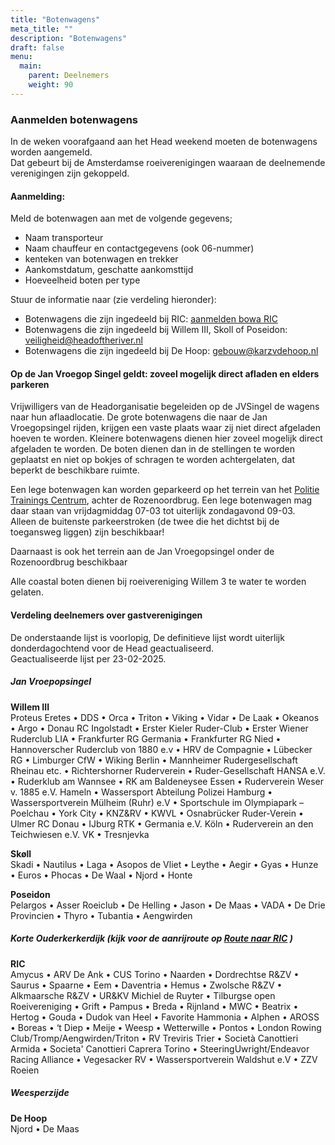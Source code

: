 ```yaml
---
title: "Botenwagens"
meta_title: ""
description: "Botenwagens"
draft: false
menu:
  main:
    parent: Deelnemers
    weight: 90
---
```

### Aanmelden botenwagens
In de weken voorafgaand aan het Head weekend moeten de botenwagens worden aangemeld.   
Dat gebeurt bij de Amsterdamse roeiverenigingen waaraan de deelnemende verenigingen zijn gekoppeld. 

#### Aanmelding:
Meld de botenwagen aan met de volgende gegevens;

- Naam transporteur
- Naam chauffeur en contactgegevens (ook 06-nummer)
- kenteken van botenwagen en trekker
- Aankomstdatum, geschatte aankomsttijd
- Hoeveelheid boten per type

Stuur de informatie naar (zie verdeling hieronder):
- Botenwagens die zijn ingedeeld bij RIC: [aanmelden bowa RIC](https://www.ricamsterdam.nl/botenwagen-aanmelden/) 
- Botenwagens die zijn ingedeeld bij Willem III, Skoll of Poseidon: veiligheid@headoftheriver.nl 
- Botenwagens die zijn ingedeeld bij De Hoop: gebouw@karzvdehoop.nl	

#### Op de Jan Vroegop Singel geldt: zoveel mogelijk direct afladen en elders parkeren
Vrijwilligers van de Headorganisatie begeleiden op de JVSingel de wagens naar hun aflaadlocatie. De grote botenwagens die naar de Jan Vroegopsingel rijden, krijgen een vaste plaats waar zij niet direct afgeladen hoeven te worden. Kleinere botenwagens dienen hier zoveel mogelijk direct afgeladen te worden. De boten dienen dan in de stellingen te worden geplaatst en niet op bokjes of schragen te worden achtergelaten, dat beperkt de beschikbare ruimte.

Een lege botenwagen kan worden geparkeerd op het terrein van het [Politie Trainings Centrum](https://maps.app.goo.gl/gxGRTsGy5eKxQnHR9), achter de Rozenoordbrug. Een lege botenwagen mag daar staan van vrijdagmiddag 07-03 tot uiterlijk zondagavond 09-03.    
Alleen de buitenste parkeerstroken (de twee die het dichtst bij de toegansweg liggen) zijn beschikbaar!

Daarnaast is ook het terrein aan de Jan Vroegopsingel onder de Rozenoordbrug beschikbaar

Alle coastal boten dienen bij roeivereniging Willem 3 te water te worden gelaten.

#### Verdeling deelnemers over gastverenigingen
<!-- De verdeling van botenwagens over de diverse Amsterdamse roeiverenigingen voor de komende editie van de Head of the River zal begin Januari gepresenteerd worden. -->
De onderstaande lijst is voorlopig, De definitieve lijst wordt uiterlijk donderdagochtend voor de Head geactualiseerd.    
Geactualiseerde lijst per 23-02-2025.

##### Jan Vroepopsingel

**Willem III**  
Proteus Eretes • DDS • Orca • Triton • Viking • Vidar • De Laak • Okeanos • Argo • Donau RC Ingolstadt • Erster Kieler Ruder-Club • Erster Wiener Ruderclub LIA • Frankfurter RG Germania • Frankfurter RG Nied • Hannoverscher Ruderclub von 1880 e.v • HRV de Compagnie • Lübecker RG • Limburger CfW • Wiking Berlin • Mannheimer Rudergesellschaft Rheinau etc. • Richtershorner Ruderverein • Ruder-Gesellschaft HANSA e.V. • Ruderklub am Wannsee • RK am Baldeneysee Essen • Ruderverein Weser v. 1885 e.V. Hameln • Wassersport Abteilung Polizei Hamburg • Wassersportverein Mülheim (Ruhr) e.V • Sportschule im Olympiapark – Poelchau • York City • KNZ&RV • KWVL • Osnabrücker Ruder-Verein • Ulmer RC Donau • IJburg RTK • Germania e.V. Köln • Ruderverein an den Teichwiesen e.V. VK • Tresnjevka

**Skøll**  
Skadi • Nautilus • Laga • Asopos de Vliet • Leythe • Aegir • Gyas • Hunze • Euros • Phocas • De Waal • Njord • Honte

**Poseidon**  
Pelargos • Asser Roeiclub • De Helling • Jason • De Maas • VADA • De Drie Provincien • Thyro • Tubantia • Aengwirden 

##### Korte Ouderkerkerdijk (kijk voor de aanrijroute op [Route naar RIC](https://www.ricamsterdam.nl/route/) )
**RIC**  
Amycus • ARV De Ank • CUS Torino • Naarden • Dordrechtse R&ZV • Saurus • Spaarne • Eem • Daventria • Hemus • Zwolsche R&ZV • Alkmaarsche R&ZV • UR&KV Michiel de Ruyter • Tilburgse open Roeivereniging • Grift • Pampus • Breda • Rijnland • MWC • Beatrix • Hertog • Gouda • Dudok van Heel • Favorite Hammonia • Alphen • AROSS • Boreas • ‘t Diep • Meije • Weesp • Wetterwille • Pontos • London Rowing Club/Tromp/Aengwirden/Triton • RV Treviris Trier • Società Canottieri Armida • Societa' Canottieri Caprera Torino • SteeringUwright/Endeavor Racing Alliance • Vegesacker RV • Wassersportverein Waldshut e.V • ZZV Roeien

##### Weesperzijde
**De Hoop**   
Njord • De Maas
